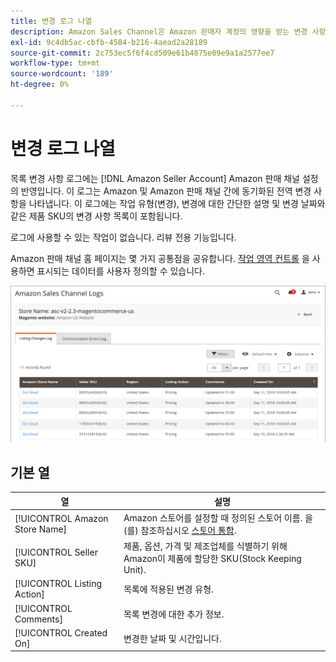 ```yaml
---
title: 변경 로그 나열
description: Amazon Sales Channel은 Amazon 판매자 계정의 영향을 받는 변경 사항을 모니터링하는 데 도움이 되는 목록 변경 로그 를 제공합니다.
exl-id: 9c4db5ac-cbfb-4584-b216-4aead2a28189
source-git-commit: 2c753ec5f6f4cd509e61b4875e09e9a1a2577ee7
workflow-type: tm+mt
source-wordcount: '189'
ht-degree: 0%

---
```


# 변경 로그 나열

목록 변경 사항 로그에는 [!DNL Amazon Seller Account] Amazon 판매 채널 설정의 반영입니다. 이 로그는 Amazon 및 Amazon 판매 채널 간에 동기화된 전역 변경 사항을 나타냅니다. 이 로그에는 작업 유형(변경), 변경에 대한 간단한 설명 및 변경 날짜와 같은 제품 SKU의 변경 사항 목록이 포함됩니다.

로그에 사용할 수 있는 작업이 없습니다. 리뷰 전용 기능입니다.

Amazon 판매 채널 홈 페이지는 몇 가지 공통점을 공유합니다. [작업 영역 컨트롤](./workspace-controls.md) 을 사용하면 표시되는 데이터를 사용자 정의할 수 있습니다.

![변경 로그 나열](assets/amazon-listing-changes-log.png)

## 기본 열

| 열 | 설명 |
|--- |--- |
| [!UICONTROL Amazon Store Name] | Amazon 스토어를 설정할 때 정의된 스토어 이름. 을(를) 참조하십시오 [스토어 통합](./store-integration.md). |
| [!UICONTROL Seller SKU] | 제품, 옵션, 가격 및 제조업체를 식별하기 위해 Amazon이 제품에 할당한 SKU(Stock Keeping Unit). |
| [!UICONTROL Listing Action] | 목록에 적용된 변경 유형. |
| [!UICONTROL Comments] | 목록 변경에 대한 추가 정보. |
| [!UICONTROL Created On] | 변경한 날짜 및 시간입니다. |
